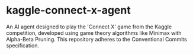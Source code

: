 # kaggle-connect-x-agent
An AI agent designed to play the 'Connect X' game from the Kaggle competition, developed using game theory algorithms like Minimax with Alpha-Beta Pruning. This repository adheres to the Conventional Commits specification.
